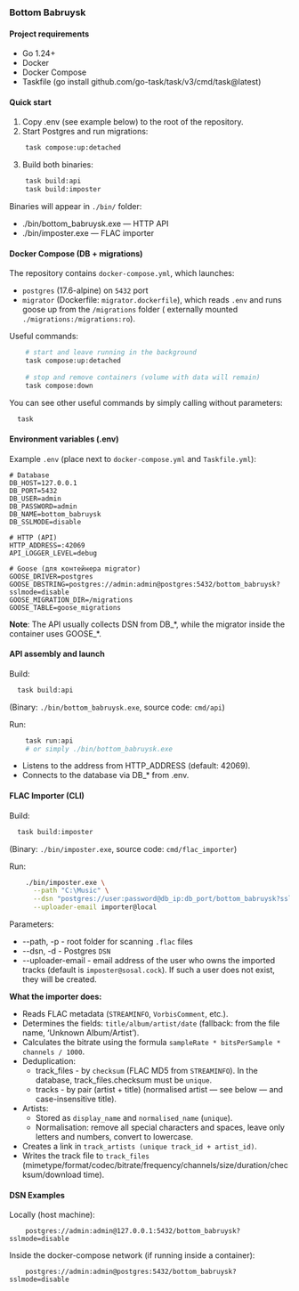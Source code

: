 ### Bottom Babruysk

#### Project requirements

- Go 1.24+
- Docker
- Docker Compose
- Taskfile (go install github.com/go-task/task/v3/cmd/task@latest)

#### Quick start

1. Copy .env (see example below) to the root of the repository.
2. Start Postgres and run migrations:

```bash
    task compose:up:detached
```

3. Build both binaries:

```bash
    task build:api
    task build:imposter
```

Binaries will appear in `./bin/` folder:

- ./bin/bottom_babruysk.exe — HTTP API
- ./bin/imposter.exe — FLAC importer

#### Docker Compose (DB + migrations)

The repository contains `docker-compose.yml`, which launches:

- `postgres` (17.6-alpine) on `5432` port
- `migrator` (Dockerfile: `migrator.dockerfile`), which reads `.env` and runs goose up from the `/migrations` folder (
  externally mounted `./migrations:/migrations:ro`).

Useful commands:

```bash
    # start and leave running in the background
    task compose:up:detached
    
    # stop and remove containers (volume with data will remain)
    task compose:down
```

You can see other useful commands by simply calling without parameters:

```bash
  task
```

#### Environment variables (.env)

Example `.env` (place next to `docker-compose.yml` and `Taskfile.yml`):

```text
# Database
DB_HOST=127.0.0.1
DB_PORT=5432
DB_USER=admin
DB_PASSWORD=admin
DB_NAME=bottom_babruysk
DB_SSLMODE=disable

# HTTP (API)
HTTP_ADDRESS=:42069
API_LOGGER_LEVEL=debug

# Goose (для контейнера migrator)
GOOSE_DRIVER=postgres
GOOSE_DBSTRING=postgres://admin:admin@postgres:5432/bottom_babruysk?sslmode=disable
GOOSE_MIGRATION_DIR=/migrations
GOOSE_TABLE=goose_migrations
```

**Note**: The API usually collects DSN from DB_\*, while the migrator inside the container uses GOOSE_\*.

#### API assembly and launch

Build:

```bash
  task build:api
```

(Binary: `./bin/bottom_babruysk.exe`, source code: `cmd/api`)

Run:

```bash
    task run:api
    # or simply ./bin/bottom_babruysk.exe
```

- Listens to the address from HTTP_ADDRESS (default: 42069).
- Connects to the database via DB_* from .env.

#### FLAC Importer (CLI)

Build:

```bash
  task build:imposter
```

(Binary: `./bin/imposter.exe`, source code: `cmd/flac_importer`)

Run:

```bash
    ./bin/imposter.exe \
      --path "C:\Music" \
      --dsn "postgres://user:password@db_ip:db_port/bottom_babruysk?sslmode=disable" \
      --uploader-email importer@local
```

Parameters:

- --path, -p - root folder for scanning `.flac` files
- --dsn, -d - Postgres `DSN`
- --uploader-email - email address of the user who owns the imported tracks (default is `imposter@sosal.cock`). If such
  a user does not exist, they will be created.

**What the importer does:**

- Reads FLAC metadata (`STREAMINFO`, `VorbisComment`, etc.).
- Determines the fields: `title/album/artist/date` (fallback: from the file name, ‘Unknown Album/Artist’).
- Calculates the bitrate using the formula `sampleRate * bitsPerSample * channels / 1000`.
- Deduplication:
    - track_files - by `checksum` (FLAC MD5 from `STREAMINFO`). In the database, track_files.checksum must be `unique`.
    - tracks - by pair (artist + title) (normalised artist — see below — and case-insensitive title).
- Artists:
  - Stored as `display_name` and `normalised_name` (`unique`). 
  - Normalisation: remove all special characters and spaces, leave only letters and numbers, convert to lowercase. 
- Creates a link in `track_artists (unique track_id + artist_id)`. 
- Writes the track file to `track_files` (mimetype/format/codec/bitrate/frequency/channels/size/duration/checksum/download
time).

#### DSN Examples

Locally (host machine):
```text
    postgres://admin:admin@127.0.0.1:5432/bottom_babruysk?sslmode=disable
```

Inside the docker-compose network (if running inside a container):
```text
    postgres://admin:admin@postgres:5432/bottom_babruysk?sslmode=disable
```
